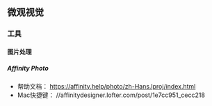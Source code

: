 ## 微观视觉

### 工具
#### 图片处理 
##### Affinity Photo 
  - 帮助文档： https://affinity.help/photo/zh-Hans.lproj/index.html
  - Mac快捷键： //affinitydesigner.lofter.com/post/1e7cc951_cecc218
